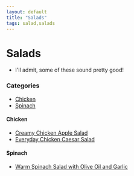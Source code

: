 ```yaml
---
layout: default
title: "Salads"
tags: salad,salads
---
```

# Salads
* I'll admit, some of these sound pretty good!

### Categories
<!-- TOC depthFrom:4 depthTo:6 withLinks:1 updateOnSave:1 orderedList:0 -->

- [Chicken](#chicken)
- [Spinach](#spinach)

<!-- /TOC -->

#### Chicken
* [Creamy Chicken Apple Salad]({{site.github.url}}/Salads/CreamyChickenAppleSalad/index.html)
* [Everyday Chicken Caesar Salad]({{site.github.url}}/Salads/EverydayChickenCaesarSalad/index.html)

#### Spinach
* [Warm Spinach Salad with Olive Oil and Garlic]({{site.github.url}}/Salads/WarmSpinachSalad/index.html)
